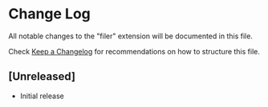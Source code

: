 # Change Log

All notable changes to the "filer" extension will be documented in this file.

Check [Keep a Changelog](http://keepachangelog.com/) for recommendations on how to structure this file.

## [Unreleased]

- Initial release